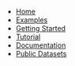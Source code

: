 * [Home](https://github.com/gosling-lang/gosling.js/wiki)
* [Examples]()
* [Getting Started](https://github.com/gosling-lang/gosling.js/wiki/Getting-Started)
* [Tutorial](https://github.com/gosling-lang/gosling.js/wiki/Tutorial)
* [Documentation](https://github.com/gosling-lang/gosling.js/wiki/Documentation)
* [Public Datasets](https://github.com/gosling-lang/gosling.js/wiki/Public-Datasets)
<!-- * [FAQ]() -->
